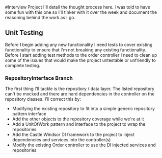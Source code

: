 #Interview Project
I'll detail the thought process here. I was told to have some fun with this one so I'll tinker with it over the week and document the reasoning behind the work as I go.

## Unit Testing
Before I begin adding any new functionality I need tests to cover existing functionality to ensure that I'm not breaking any existing functionality.  Before I start adding test methods to the order controller I need to clean up some of the issues that would make the project untestable or unfriendly to complete testing. 

### RepositoryInterface Branch
The first thing I'll tackle is the repository / data layer. The listed repository can't be mocked and there are hard dependencies in the controller on the repository classes.  I'll correct this by:

* Modifying the existing repository to fit into a simple generic repository pattern interface
* Add the other objects to the repository coverage while we're at it
* Add a UnitOfWork pattern and interface to the project to wrap the repositories
* Add the Castle Windsor DI framework to the project to inject dependencies and services into the controller(s)
* Modify the existing Order controller to use the DI injected services and repositories
